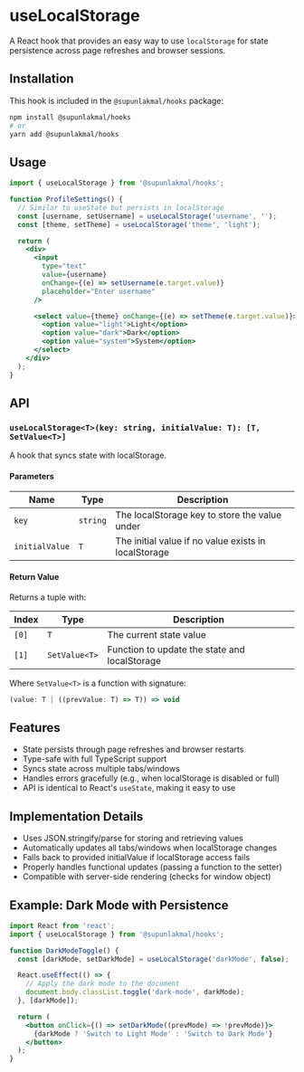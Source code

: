 # useLocalStorage

A React hook that provides an easy way to use `localStorage` for state persistence across page refreshes and browser sessions.

## Installation

This hook is included in the `@supunlakmal/hooks` package:

```bash
npm install @supunlakmal/hooks
# or
yarn add @supunlakmal/hooks
```

## Usage

```jsx
import { useLocalStorage } from '@supunlakmal/hooks';

function ProfileSettings() {
  // Similar to useState but persists in localStorage
  const [username, setUsername] = useLocalStorage('username', '');
  const [theme, setTheme] = useLocalStorage('theme', 'light');

  return (
    <div>
      <input
        type="text"
        value={username}
        onChange={(e) => setUsername(e.target.value)}
        placeholder="Enter username"
      />

      <select value={theme} onChange={(e) => setTheme(e.target.value)}>
        <option value="light">Light</option>
        <option value="dark">Dark</option>
        <option value="system">System</option>
      </select>
    </div>
  );
}
```

## API

### `useLocalStorage<T>(key: string, initialValue: T): [T, SetValue<T>]`

A hook that syncs state with localStorage.

#### Parameters

| Name           | Type     | Description                                          |
| -------------- | -------- | ---------------------------------------------------- |
| `key`          | `string` | The localStorage key to store the value under        |
| `initialValue` | `T`      | The initial value if no value exists in localStorage |

#### Return Value

Returns a tuple with:

| Index | Type          | Description                                   |
| ----- | ------------- | --------------------------------------------- |
| `[0]` | `T`           | The current state value                       |
| `[1]` | `SetValue<T>` | Function to update the state and localStorage |

Where `SetValue<T>` is a function with signature:

```typescript
(value: T | ((prevValue: T) => T)) => void
```

## Features

- State persists through page refreshes and browser restarts
- Type-safe with full TypeScript support
- Syncs state across multiple tabs/windows
- Handles errors gracefully (e.g., when localStorage is disabled or full)
- API is identical to React's `useState`, making it easy to use

## Implementation Details

- Uses JSON.stringify/parse for storing and retrieving values
- Automatically updates all tabs/windows when localStorage changes
- Falls back to provided initialValue if localStorage access fails
- Properly handles functional updates (passing a function to the setter)
- Compatible with server-side rendering (checks for window object)

## Example: Dark Mode with Persistence

```jsx
import React from 'react';
import { useLocalStorage } from '@supunlakmal/hooks';

function DarkModeToggle() {
  const [darkMode, setDarkMode] = useLocalStorage('darkMode', false);

  React.useEffect(() => {
    // Apply the dark mode to the document
    document.body.classList.toggle('dark-mode', darkMode);
  }, [darkMode]);

  return (
    <button onClick={() => setDarkMode((prevMode) => !prevMode)}>
      {darkMode ? 'Switch to Light Mode' : 'Switch to Dark Mode'}
    </button>
  );
}
```
